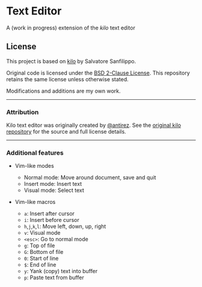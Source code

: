 # Text Editor

A (work in progress) extension of the _kilo_ text editor

## License

This project is based on [kilo](https://github.com/antirez/kilo) by Salvatore Sanfilippo.

Original code is licensed under the [BSD 2-Clause License](https://opensource.org/licenses/BSD-2-Clause). This repository retains the same license unless otherwise stated.

Modifications and additions are my own work.

---

### Attribution

Kilo text editor was originally created by [@antirez](https://github.com/antirez). See the [original kilo repository](https://github.com/antirez/kilo) for the source and full license details.

---

### Additional features

- Vim-like modes

  - Normal mode: Move around document, save and quit
  - Insert mode: Insert text
  - Visual mode: Select text

- Vim-like macros
  - `a`: Insert after cursor
  - `i`: Insert before cursor
  - `h`,`j`,`k`,`l`: Move left, down, up, right
  - `v`: Visual mode
  - `<esc>`: Go to normal mode
  - `g`: Top of file
  - `G`: Bottom of file
  - `0`: Start of line
  - `$`: End of line
  - `y`: Yank (copy) text into buffer
  - `p`: Paste text from buffer
